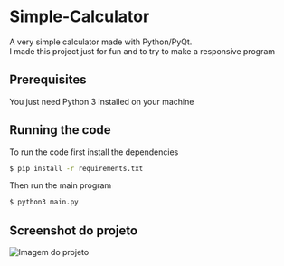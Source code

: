 # Simple-Calculator
A very simple calculator made with Python/PyQt.\
I made this project just for fun and to try to make a responsive program

## Prerequisites
You just need Python 3 installed on your machine

## Running the code
To run the code first install the dependencies
```bash
$ pip install -r requirements.txt
```
Then run the main program
```bash
$ python3 main.py
```

## Screenshot do projeto
![Imagem do projeto](https://i.postimg.cc/RFxkC0qr/calculator.png "Imagem do projeto")